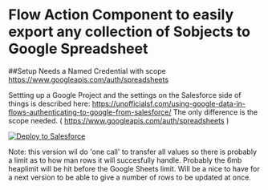 # Flow Action Component to easily export any collection of Sobjects to Google Spreadsheet

##Setup
Needs a Named Credential with scope https://www.googleapis.com/auth/spreadsheets

Settting up a Google Project and the settings on the Salesforce side of things is described here: https://unofficialsf.com/using-google-data-in-flows-authenticating-to-google-from-salesforce/
The only difference is the scope needed. (  https://www.googleapis.com/auth/spreadsheets )

<a href="https://githubsfdeploy.herokuapp.com?owner=jlvanhulst&repo=SalesforceFlow2Gsheet&ref=master">
  <img alt="Deploy to Salesforce"
       src="https://raw.githubusercontent.com/afawcett/githubsfdeploy/master/deploy.png">
</a>

Note: this version wil do 'one call' to transfer all values so there is probably a limit as to how man rows it will succesfully handle. Probably the 6mb heaplimit will be hit before the Google Sheets limit. Will be a nice to have for a next version to be able to give a number of rows to be updated at once. 
